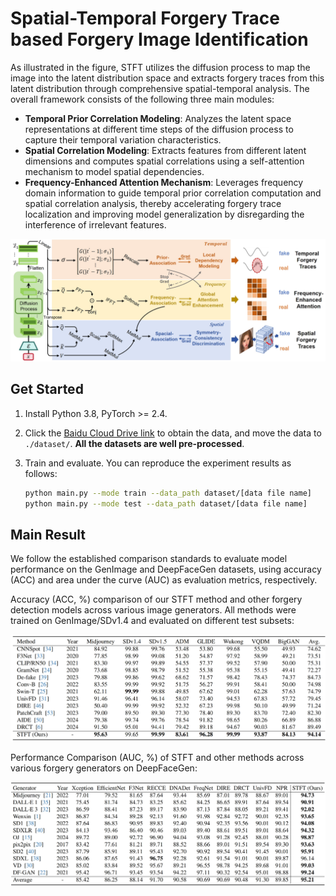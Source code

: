 # Spatial-Temporal Forgery Trace based Forgery Image Identification

As illustrated in the figure, STFT utilizes the diffusion process to map the image into the latent distribution space and extracts forgery traces from this latent distribution through comprehensive spatial-temporal analysis. The overall framework consists of the following three main modules:

- **Temporal Prior Correlation Modeling**: Analyzes the latent space representations at different time steps of the diffusion process to capture their temporal variation characteristics.
- **Spatial Correlation Modeling**: Extracts features from different latent dimensions and computes spatial correlations using a self-attention mechanism to model spatial dependencies.
- **Frequency-Enhanced Attention Mechanism**: Leverages frequency domain information to guide temporal prior correlation computation and spatial correlation analysis, thereby accelerating forgery trace localization and improving model generalization by disregarding the interference of irrelevant features.

<img src="pics/img1.png" alt="STFT Framework" style="zoom:80%;" />

## Get Started

1. Install Python 3.8, PyTorch >= 2.4.

2. Click the [Baidu Cloud Drive link](https://pan.baidu.com/s/1koJV3RoTnPl_ngH9Cg7wZg?pwd=uq13) to obtain the data, and move the data to `./dataset/`. **All the datasets are well pre-processed**. 

3. Train and evaluate. You can reproduce the experiment results as follows:

   ```bash
   python main.py --mode train --data_path dataset/[data file name]
   python main.py --mode test --data_path dataset/[data file name]
   ```


## Main Result

We follow the established comparison standards to evaluate model performance on the GenImage and DeepFaceGen datasets, using accuracy (ACC) and area under the curve (AUC) as evaluation metrics, respectively. 

Accuracy (ACC, %) comparison of our STFT method and other forgery detection models across various image generators. All methods were trained on GenImage/SDv1.4 and evaluated on different test subsets: 

<img src="pics/genimg.png" alt="GenImage result" style="zoom:80%;" />

Performance Comparison (AUC, %) of STFT and other methods across various forgery generators on DeepFaceGen: 

<img src="pics/deepface.png"  alt="DeepFaceGen result" style="zoom:80%;"/>